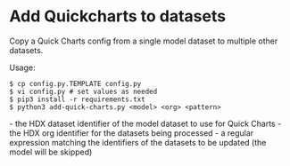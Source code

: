 Add Quickcharts to datasets
===========================

Copy a Quick Charts config from a single model dataset to multiple other datasets.

Usage:

    $ cp config.py.TEMPLATE config.py
    $ vi config.py # set values as needed
    $ pip3 install -r requirements.txt
    $ python3 add-quick-charts.py <model> <org> <pattern>
    
<model> - the HDX dataset identifier of the model dataset to use for Quick Charts
<org> - the HDX org identifier for the datasets being processed
<pattern> - a regular expression matching the identifiers of the datasets to be updated (the model will be skipped)


